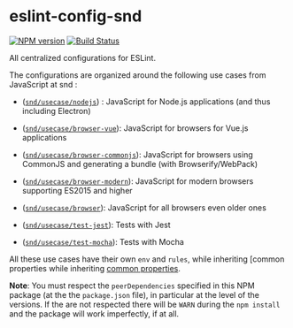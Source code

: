 eslint-config-snd
==================

[![NPM version](http://img.shields.io/npm/v/eslint-config-snd.svg)](https://www.npmjs.org/package/eslint-config-snd)
[![Build Status](https://travis-ci.org/segandiaye/eslint-config-snd.svg?branch=master)](https://travis-ci.org/segandiaye/eslint-config-snd)

All centralized configurations for ESLint.

The configurations are organized around the following use cases from
JavaScript at snd :

* ([`snd/usecase/nodejs`](./usecase/nodejs.js)) :
  JavaScript for Node.js applications (and thus including Electron)

* ([`snd/usecase/browser-vue`](./usecase/browser-vue.js)):
  JavaScript for browsers for Vue.js applications

* ([`snd/usecase/browser-commonjs`](./usecase/browser-commonjs.js)):
  JavaScript for browsers using CommonJS and generating a bundle
  (with Browserify/WebPack)

* ([`snd/usecase/browser-modern`](./usecase/browser-modern.js)):
  JavaScript for modern browsers supporting ES2015 and higher

* ([`snd/usecase/browser`](./usecase/browser.js)):
  JavaScript for all browsers even older ones

* ([`snd/usecase/test-jest`](./usecase/test-jest.js)):
  Tests with Jest

* ([`snd/usecase/test-mocha`](./usecase/test-mocha.js)):
  Tests with Mocha

All these use cases have their own `env` and `rules`, while inheriting [common properties
while inheriting [common properties](./usecase/lib/common.js).

**Note**:
You must respect the `peerDependencies` specified in this NPM package (at the
the `package.json` file), in particular at the level of the versions. If the
are not respected there will be `WARN` during the `npm
install` and the package will work imperfectly, if at all.
